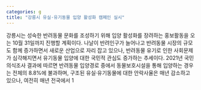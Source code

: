```yaml
---
categories: g
title: "강릉시 유실·유기동물 입양 활성화 캠페인 실시"
---
```

강릉시는 성숙한 반려동물 문화를 조성하기 위해 입양 활성화를 장려하는 홍보활동을 오는 10월 31일까지 진행할 계획이다. 나날이 반려인구가 늘어나고 반려동물 시장의 규모도 함께 증가하면서 새로운 산업으로 자리 잡고 있으나, 반려동물 유기로 인한 사회문제가 심각해지면서 유기동물 입양에 대한 국민적 관심도 증가하는 추세이다. 2021년 국민의식조사 결과에 따르면 반려동물 입양경로 중에서 동물보호시설을 통해 입양하는 경우는 전체의 8.8%에 불과하며, 구조된 유실·유기동물에 대한 안락사율은 매년 감소하고 있으나, 여전히 매년 전국에서 1